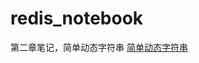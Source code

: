 # redis_notebook

第二章笔记，简单动态字符串 [简单动态字符串](https://github.com/martin-1992/redis_notebook/blob/master/chapter_2/chapter_2.md)
